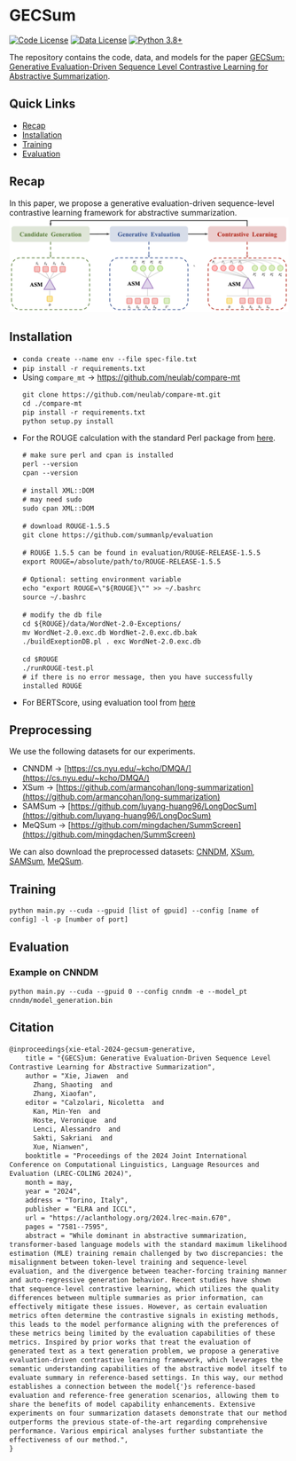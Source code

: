 # GECSum
[![Code License](https://img.shields.io/badge/Code%20License-Apache_2.0-green.svg)](https://github.com/xjw-nlp/SimCAS/blob/main/LICENSE)
[![Data License](https://img.shields.io/badge/Data%20License-CC%20By%20NC%204.0-red.svg)](https://github.com/xjw-nlp/SimCAS/blob/main/DATA_LICENSE)
[![Python 3.8+](https://img.shields.io/badge/python-3.8+-blue.svg)](https://www.python.org/downloads/release/python-380/)

The repository contains the code, data, and models for the paper [GECSum: Generative Evaluation-Driven Sequence Level Contrastive Learning for Abstractive Summarization]().
## Quick Links
- [Recap](#recap)
- [Installation](#installation)
- [Training](#training)
- [Evaluation](#evaluation)
## Recap
In this paper, we propose a generative evaluation-driven sequence-level contrastive learning framework for abstractive summarization.
![pipeline](./model.png)
## Installation
- `conda create --name env --file spec-file.txt`
- `pip install -r requirements.txt`
- Using `compare_mt` -> https://github.com/neulab/compare-mt
  ```console
  git clone https://github.com/neulab/compare-mt.git
  cd ./compare-mt
  pip install -r requirements.txt
  python setup.py install
  ```
- For the ROUGE calculation with the standard Perl package from [here](https://github.com/summanlp/evaluation/tree/master/ROUGE-RELEASE-1.5.5).
  ```console
  # make sure perl and cpan is installed
  perl --version
  cpan --version

  # install XML::DOM
  # may need sudo
  sudo cpan XML::DOM
  
  # download ROUGE-1.5.5
  git clone https://github.com/summanlp/evaluation
  
  # ROUGE 1.5.5 can be found in evaluation/ROUGE-RELEASE-1.5.5
  export ROUGE=/absolute/path/to/ROUGE-RELEASE-1.5.5
  
  # Optional: setting environment variable
  echo "export ROUGE=\"${ROUGE}\"" >> ~/.bashrc
  source ~/.bashrc
  
  # modify the db file
  cd ${ROUGE}/data/WordNet-2.0-Exceptions/
  mv WordNet-2.0.exc.db WordNet-2.0.exc.db.bak
  ./buildExeptionDB.pl . exc WordNet-2.0.exc.db
  
  cd $ROUGE
  ./runROUGE-test.pl
  # if there is no error message, then you have successfully installed ROUGE
  ```
- For BERTScore, using evaluation tool from [here](https://github.com/Tiiiger/bert_score)

## Preprocessing
We use the following datasets for our experiments. 
- CNNDM -> [https://cs.nyu.edu/~kcho/DMQA/](https://cs.nyu.edu/~kcho/DMQA/)
- XSum -> [https://github.com/armancohan/long-summarization](https://github.com/armancohan/long-summarization)
- SAMSum -> [https://github.com/luyang-huang96/LongDocSum](https://github.com/luyang-huang96/LongDocSum)
- MeQSum -> [https://github.com/mingdachen/SummScreen](https://github.com/mingdachen/SummScreen)

We can also download the preprocessed datasets: [CNNDM](https://huggingface.co/datasets/ccdv/arxiv-summarization), [XSum](https://huggingface.co/datasets/ccdv/pubmed-summarization), [SAMSum](https://huggingface.co/datasets/ccdv/govreport-summarization), [MeQSum]().
  
## Training
```console
python main.py --cuda --gpuid [list of gpuid] --config [name of config] -l -p [number of port]
```
## Evaluation
### Example on CNNDM
```console
python main.py --cuda --gpuid 0 --config cnndm -e --model_pt cnndm/model_generation.bin
```
## Citation
```console
@inproceedings{xie-etal-2024-gecsum-generative,
    title = "{GECS}um: Generative Evaluation-Driven Sequence Level Contrastive Learning for Abstractive Summarization",
    author = "Xie, Jiawen  and
      Zhang, Shaoting  and
      Zhang, Xiaofan",
    editor = "Calzolari, Nicoletta  and
      Kan, Min-Yen  and
      Hoste, Veronique  and
      Lenci, Alessandro  and
      Sakti, Sakriani  and
      Xue, Nianwen",
    booktitle = "Proceedings of the 2024 Joint International Conference on Computational Linguistics, Language Resources and Evaluation (LREC-COLING 2024)",
    month = may,
    year = "2024",
    address = "Torino, Italy",
    publisher = "ELRA and ICCL",
    url = "https://aclanthology.org/2024.lrec-main.670",
    pages = "7581--7595",
    abstract = "While dominant in abstractive summarization, transformer-based language models with the standard maximum likelihood estimation (MLE) training remain challenged by two discrepancies: the misalignment between token-level training and sequence-level evaluation, and the divergence between teacher-forcing training manner and auto-regressive generation behavior. Recent studies have shown that sequence-level contrastive learning, which utilizes the quality differences between multiple summaries as prior information, can effectively mitigate these issues. However, as certain evaluation metrics often determine the contrastive signals in existing methods, this leads to the model performance aligning with the preferences of these metrics being limited by the evaluation capabilities of these metrics. Inspired by prior works that treat the evaluation of generated text as a text generation problem, we propose a generative evaluation-driven contrastive learning framework, which leverages the semantic understanding capabilities of the abstractive model itself to evaluate summary in reference-based settings. In this way, our method establishes a connection between the model{'}s reference-based evaluation and reference-free generation scenarios, allowing them to share the benefits of model capability enhancements. Extensive experiments on four summarization datasets demonstrate that our method outperforms the previous state-of-the-art regarding comprehensive performance. Various empirical analyses further substantiate the effectiveness of our method.",
}

```